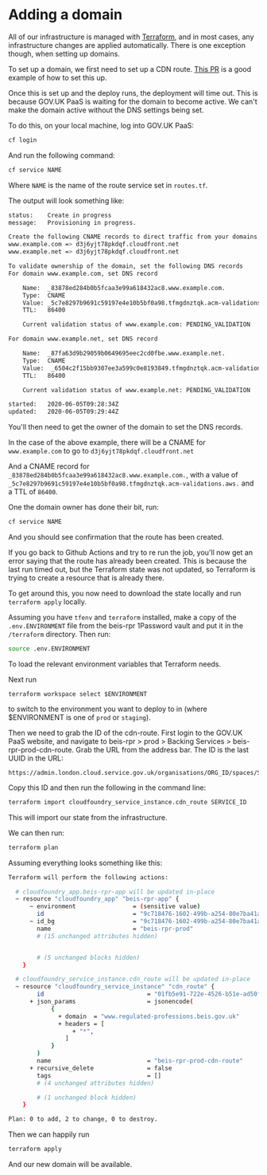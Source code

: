 # Adding a domain

All of our infrastructure is managed with [Terraform](https://github.com/UKGovernmentBEIS/regulated-professions-register/tree/main/terraform),
and in most cases, any infrastructure changes are applied automatically. There is one
exception though, when setting up domains.

To set up a domain, we first need to set up a CDN route. [This PR](https://github.com/UKGovernmentBEIS/regulated-professions-register/pull/308)
is a good example of how to set this up.

Once this is set up and the deploy runs, the deployment will time out. This is because
GOV.UK PaaS is waiting for the domain to become active. We can't make the domain active
without the DNS settings being set.

To do this, on your local machine, log into GOV.UK PaaS:

```bash
cf login
```

And run the following command:

```bash
cf service NAME
```

Where `NAME` is the name of the route service set in `routes.tf`.

The output will look something like:

```bash
status:    Create in progress
message:   Provisioning in progress.

Create the following CNAME records to direct traffic from your domains to your CDN route
www.example.com => d3j6yjt78pkdqf.cloudfront.net
www.example.net => d3j6yjt78pkdqf.cloudfront.net

To validate ownership of the domain, set the following DNS records
For domain www.example.com, set DNS record

    Name:  _83878ed284b0b5fcaa3e99a618432ac8.www.example.com.
    Type:  CNAME
    Value: _5c7e8297b9691c59197e4e10b5bf0a98.tfmgdnztqk.acm-validations.aws.
    TTL:   86400

    Current validation status of www.example.com: PENDING_VALIDATION

For domain www.example.net, set DNS record

    Name:  _87fa63d9b29059b0649695eec2cd0fbe.www.example.net.
    Type:  CNAME
    Value:  _6504c2f15bb9307ee3a599c0e8193849.tfmgdnztqk.acm-validations.aws.
    TTL:   86400

    Current validation status of www.example.net: PENDING_VALIDATION

started:   2020-06-05T09:28:34Z
updated:   2020-06-05T09:29:44Z
```

You'll then need to get the owner of the domain to set the DNS records.

In the case of the above example, there will be a CNAME for `www.example.com`
to go to `d3j6yjt78pkdqf.cloudfront.net`

And a CNAME record for `_83878ed284b0b5fcaa3e99a618432ac8.www.example.com.`, with
a value of `_5c7e8297b9691c59197e4e10b5bf0a98.tfmgdnztqk.acm-validations.aws.`
and a TTL of `86400`.

One the domain owner has done their bit, run:

```bash
cf service NAME
```

And you should see confirmation that the route has been created.

If you go back to Github Actions and try to re run the job, you'll now get
an error saying that the route has already been created. This is because
the last run timed out, but the Terraform state was not updated, so
Terraform is trying to create a resource that is already there.

To get around this, you now need to download the state locally and run
`terraform apply` locally.

Assuming you have `tfenv` and `terraform` installed, make a copy of the
`.env.ENVIRONMENT` file from the beis-rpr 1Password vault and put it in
the `/terraform` directory. Then run:

```bash
source .env.ENVIRONMENT
```

To load the relevant environment variables that Terraform needs.

Next run

```
terraform workspace select $ENVIRONMENT
```

to switch to the environment you want to deploy to in (where $ENVIRONMENT is
one of `prod` or `staging`).

Then we need to grab the ID of the cdn-route. First login to the GOV.UK
PaaS website, and navigate to beis-rpr > prod > Backing Services > beis-rpr-prod-cdn-route.
Grab the URL from the address bar. The ID is the last UUID in the URL:

```
https://admin.london.cloud.service.gov.uk/organisations/ORG_ID/spaces/SPACE_ID/services/SERVICE_ID
```

Copy this ID and then run the following in the command line:

```bash
terraform import cloudfoundry_service_instance.cdn_route SERVICE_ID
```

This will import our state from the infrastructure.

We can then run:

```bash
terraform plan
```

Assuming everything looks something like this:

```bash
Terraform will perform the following actions:

  # cloudfoundry_app.beis-rpr-app will be updated in-place
  ~ resource "cloudfoundry_app" "beis-rpr-app" {
      ~ environment                = (sensitive value)
        id                         = "9c718476-1602-499b-a254-80e7ba41aae8"
      ~ id_bg                      = "9c718476-1602-499b-a254-80e7ba41aae8" -> (known after apply)
        name                       = "beis-rpr-prod"
        # (15 unchanged attributes hidden)


        # (5 unchanged blocks hidden)
    }

  # cloudfoundry_service_instance.cdn_route will be updated in-place
  ~ resource "cloudfoundry_service_instance" "cdn_route" {
        id                             = "01fb5e91-722e-4526-b51e-ad50fbaa7729"
      + json_params                    = jsonencode(
            {
              + domain  = "www.regulated-professions.beis.gov.uk"
              + headers = [
                  + "*",
                ]
            }
        )
        name                           = "beis-rpr-prod-cdn-route"
      + recursive_delete               = false
        tags                           = []
        # (4 unchanged attributes hidden)

        # (1 unchanged block hidden)
    }

Plan: 0 to add, 2 to change, 0 to destroy.
```

Then we can happily run

```bash
terraform apply
```

And our new domain will be available.
